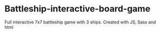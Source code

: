 # Battleship-interactive-board-game
Full interactive 7x7 battleship game with 3 ships.  Created with JS, Sass and html
